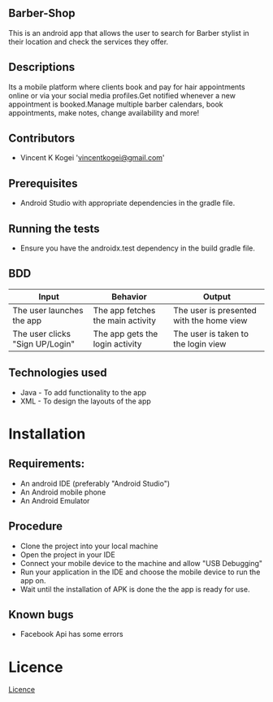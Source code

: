 ## Barber-Shop
This is an android app that allows the user to search for Barber stylist in their location and check the services they offer.

## Descriptions
Its a mobile platform where clients book and pay for hair appointments online or via your social media profiles.Get notified whenever a new appointment is booked.Manage multiple barber calendars, book appointments, make notes, change availability and more!

## Contributors
* Vincent K Kogei 'vincentkogei@gmail.com'

## Prerequisites
* Android Studio with appropriate dependencies in the gradle file.

## Running the tests
* Ensure you have the androidx.test dependency in the build gradle file.


## BDD

| Input                                      | Behavior                                 | Output                                        |
|--------------------------------------------|------------------------------------------|-----------------------------------------------|
| The user launches the app                  | The app fetches the main activity        | The user is presented with the home view |
| The user clicks "Sign UP/Login"              | The app gets the login activity           | The user is taken to the login view        |


## Technologies used
* Java - To add functionality to the app
* XML - To design the layouts of the app

# Installation
## Requirements:
* An android IDE (preferably "Android Studio")
* An Android mobile phone
* An Android Emulator

## Procedure
* Clone the project into your local machine
* Open the project in your IDE
* Connect your mobile device to the machine and allow "USB Debugging"
* Run your application in the IDE and choose the mobile device to run the app on.
* Wait until the installation of APK is done the the app is ready for use.


## Known bugs
* Facebook Api has some errors

# Licence

[Licence](Licence)